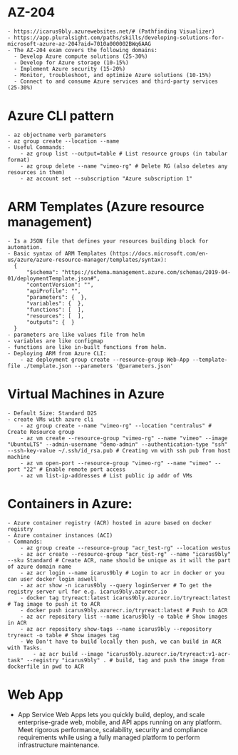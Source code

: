# AZ-204
    - https://icarus9bly.azurewebsites.net/# (Pathfinding Visualizer)
    - https://app.pluralsight.com/paths/skills/developing-solutions-for-microsoft-azure-az-204?aid=7010a000002BWq6AAG 
    - The AZ-204 exam covers the following domains:
      - Develop Azure compute solutions (25-30%)
      - Develop for Azure storage (10-15%)
      - Implement Azure security (15-20%)
      - Monitor, troubleshoot, and optimize Azure solutions (10-15%)
      - Connect to and consume Azure services and third-party services (25-30%)
# Azure CLI pattern
    - az objectname verb parameters   
    - az group create --location --name
    - Useful Commands:
        - az group list --output=table # List resource groups (in tabular format)
        - az group delete --name "vimeo-rg" # Delete RG (also deletes any resources in them)
        - az account set --subscription "Azure subscription 1"
# ARM Templates (Azure resource management)
    - Is a JSON file that defines your resources building block for automation.
    - Basic syntax of ARM Templates (https://docs.microsoft.com/en-us/azure/azure-resource-manager/templates/syntax):
      {
          "$schema": "https://schema.management.azure.com/schemas/2019-04-01/deploymentTemplate.json#",
          "contentVersion": "",
          "apiProfile": "",
          "parameters": {  },
          "variables": {  },
          "functions": [  ],
          "resources": [  ],
          "outputs": {  }
      }
    - parameters are like values file from helm
    - variables are like configmap
    - functions are like in-built functions from helm.
    - Deploying ARM from Azure CLI:
        - az deployment group create --resource-group Web-App --template-file ./template.json --parameters '@parameters.json'
    
# Virtual Machines in Azure
    - Default Size: Standard D2S
    - create VMs with azure cli
        - az group create --name "vimeo-rg" --location "centralus" # Create Resource group
        - az vm create --resource-group "vimeo-rg" --name "vimeo" --image "UbuntuLTS" --admin-username "demo-admin" --authentication-type "ssh" --ssh-key-value ~/.ssh/id_rsa.pub # Creating vm with ssh pub from host machine
        - az vm open-port --resource-group "vimeo-rg" --name "vimeo" --port "22" # Enable remote port access
        - az vm list-ip-addresses # List public ip addr of VMs
# Containers in Azure:
    - Azure container registry (ACR) hosted in azure based on docker registry
    - Azure container instances (ACI)
    - Commands:
        - az group create --resource-group "acr_test-rg" --location westus
        - az acr create --resource-group "acr_test-rg" --name "icarus9bly" --sku Standard # Create ACR, name should be unique as it will the part of azure domain name
        - az acr login --name icarus9bly # Login to acr in docker or you can user docker login aswell
        - az acr show -n icarus9bly --query loginServer # To get the registry server url for e.g. icarus9bly.azurecr.io
        - docker tag tryreact:latest icarus9bly.azurecr.io/tryreact:latest # Tag image to push it to ACR
        - docker push icarus9bly.azurecr.io/tryreact:latest # Push to ACR
        - az acr repository list --name icarus9bly -o table # Show images in ACR
        - az acr repository show-tags --name icarus9bly --repository tryreact -o table # Show images tag
        - We Don't have to build locally then push, we can build in ACR with Tasks.
            - az acr build --image "icarus9bly.azurecr.io/tryreact:v1-acr-task" --registry "icarus9bly" . # build, tag and push the image from dockerfile in pwd to ACR
    
# Web App
   - App Service Web Apps lets you quickly build, deploy, and scale enterprise-grade web, mobile, and API apps running on any platform. Meet rigorous performance, scalability, security and compliance requirements while using a fully managed platform to perform infrastructure maintenance.


